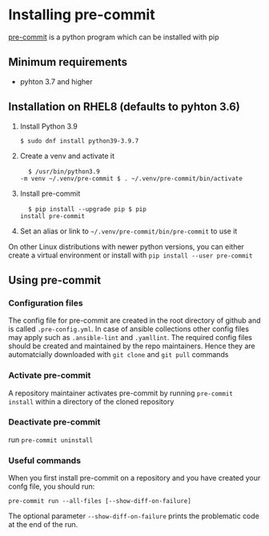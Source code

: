 # Installing pre-commit

[pre-commit](https://pre-commit.com) is a python program which can be installed with pip

## Minimum requirements

- pyhton 3.7 and higher

## Installation on RHEL8 (defaults to pyhton 3.6)

1. Install Python 3.9   

    ```
    $ sudo dnf install python39-3.9.7
    ```

2. Create a venv and activate it <pre> <code>
    $ /usr/bin/python3.9 -m venv ~/.venv/pre-commit 
    $ . ~/.venv/pre-commit/bin/activate
    </code></pre>

3. Install pre-commit <pre> <code>
    $ pip install --upgrade pip
    $ pip install pre-commit
    </code></pre>

4. Set an alias or link to `~/.venv/pre-commit/bin/pre-commit` to use it

On other Linux distributions with newer python versions, you can either create a virtual environment or install with `pip install --user pre-commit`

## Using pre-commit

### Configuration files

The config file for pre-commit are created in the root directory of github and is called `.pre-config.yml`. 
In case of ansible collections other config files may apply such as `.ansible-lint` and `.yamllint`. 
The required config files should be created and maintained by the repo maintainers.
Hence they are automatcially downloaded with `git clone` and `git pull` commands

### Activate pre-commit
A repository maintainer activates pre-commit by running `pre-commit install` within a directory of the cloned repository

### Deactivate pre-commit
run `pre-commit uninstall` 

### Useful commands

When you first install pre-commit on a repository and you have created your confg file, you should run:

```
pre-commit run --all-files [--show-diff-on-failure]
```

The optional parameter `--show-diff-on-failure` prints the problematic code at the end of the run.